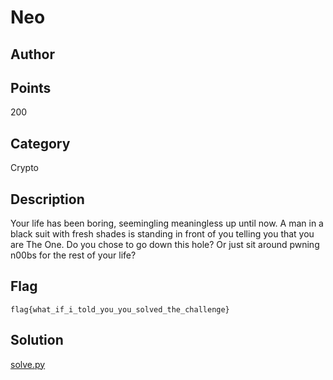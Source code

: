 # Neo
## Author

## Points
200
## Category
Crypto
## Description
Your life has been boring, seemingling meaningless up until now. A man in a black suit with fresh shades is standing in front of you telling you that you are The One. Do you chose to go down this hole? Or just sit around pwning n00bs for the rest of your life?
## Flag
`flag{what_if_i_told_you_you_solved_the_challenge}`
## Solution
[solve.py](solve.py)